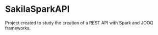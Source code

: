 # SakilaSparkAPI

Project created to study the creation of a REST API with Spark and JOOQ frameworks.
